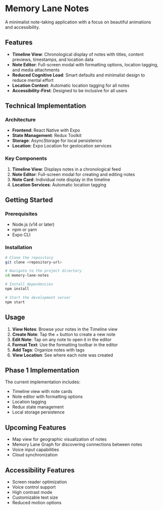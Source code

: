 # Memory Lane Notes

A minimalist note-taking application with a focus on beautiful animations and accessibility.

## Features

- **Timeline View**: Chronological display of notes with titles, content previews, timestamps, and location data
- **Note Editor**: Full-screen modal with formatting options, location tagging, and media attachments
- **Reduced Cognitive Load**: Smart defaults and minimalist design to reduce mental effort
- **Location Context**: Automatic location tagging for all notes
- **Accessibility-First**: Designed to be inclusive for all users

## Technical Implementation

### Architecture

- **Frontend**: React Native with Expo
- **State Management**: Redux Toolkit
- **Storage**: AsyncStorage for local persistence
- **Location**: Expo Location for geolocation services

### Key Components

1. **Timeline View**: Displays notes in a chronological feed
2. **Note Editor**: Full-screen modal for creating and editing notes
3. **Note Card**: Individual note display in the timeline
4. **Location Services**: Automatic location tagging

## Getting Started

### Prerequisites

- Node.js (v14 or later)
- npm or yarn
- Expo CLI

### Installation

```bash
# Clone the repository
git clone <repository-url>

# Navigate to the project directory
cd memory-lane-notes

# Install dependencies
npm install

# Start the development server
npm start
```

## Usage

1. **View Notes**: Browse your notes in the Timeline view
2. **Create Note**: Tap the + button to create a new note
3. **Edit Note**: Tap on any note to open it in the editor
4. **Format Text**: Use the formatting toolbar in the editor
5. **Add Tags**: Organize notes with tags
6. **View Location**: See where each note was created

## Phase 1 Implementation

The current implementation includes:

- Timeline view with note cards
- Note editor with formatting options
- Location tagging
- Redux state management
- Local storage persistence

## Upcoming Features

- Map view for geographic visualization of notes
- Memory Lane Graph for discovering connections between notes
- Voice input capabilities
- Cloud synchronization

## Accessibility Features

- Screen reader optimization
- Voice control support
- High contrast mode
- Customizable text size
- Reduced motion options

